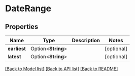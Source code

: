 # DateRange

## Properties

Name | Type | Description | Notes
------------ | ------------- | ------------- | -------------
**earliest** | Option<**String**> |  | [optional]
**latest** | Option<**String**> |  | [optional]

[[Back to Model list]](../README.md#documentation-for-models) [[Back to API list]](../README.md#documentation-for-api-endpoints) [[Back to README]](../README.md)


